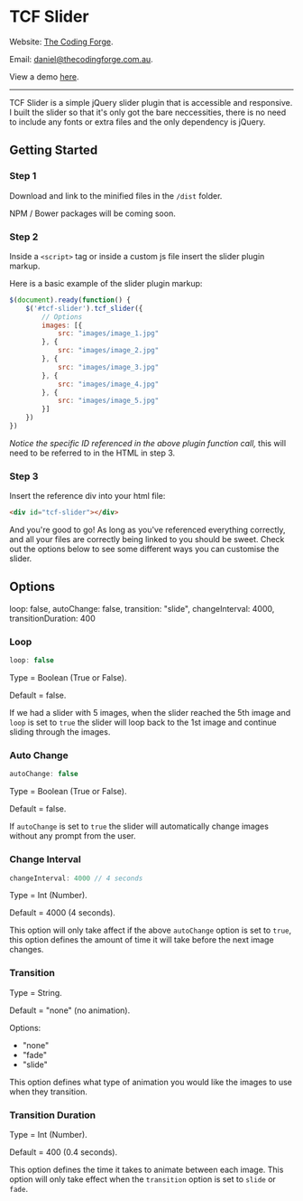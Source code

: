 # TCF Slider
Website: [The Coding Forge](http://thecodingforge.com.au/).

Email: <daniel@thecodingforge.com.au>.

View a demo [here](http://thecodingforge.com.au/slider).

----

TCF Slider is a simple jQuery slider plugin that is accessible and responsive. I built the slider so that it's only got the bare neccessities, there is no need to include any fonts or extra files and the only dependency is jQuery.

## Getting Started

### Step 1
Download and link to the minified files in the `/dist` folder.

NPM / Bower packages will be coming soon.


### Step 2
Inside a `<script>` tag or inside a custom js file insert the slider plugin markup.

Here is a basic example of the slider plugin markup:
```javascript
$(document).ready(function() {
    $('#tcf-slider').tcf_slider({
        // Options
        images: [{
            src: "images/image_1.jpg"
        }, {
            src: "images/image_2.jpg"
        }, {
            src: "images/image_3.jpg"
        }, {
            src: "images/image_4.jpg"
        }, {
            src: "images/image_5.jpg"
        }]
    })
})
```
*Notice the specific ID referenced in the above plugin function call,* this will need to be referred to in the HTML in step 3.

### Step 3
Insert the reference div into your html file:

```html
<div id="tcf-slider"></div>
```

And you're good to go! As long as you've referenced everything correctly, and all your files are correctly being linked to you should be sweet. Check out the options below to see some different ways you can customise the slider.

## Options

loop: false,
    	autoChange: false,
    	transition: "slide",
    	changeInterval: 4000,
    	transitionDuration: 400
    	
### Loop
```javascript
loop: false
```
Type = Boolean (True or False).

Default = false.

If we had a slider with 5 images, when the slider reached the 5th image and `loop` is set to `true` the slider will loop back to the 1st image and continue sliding through the images.

### Auto Change
```javascript
autoChange: false
```
Type = Boolean (True or False).

Default = false.

If `autoChange` is set to `true` the slider will automatically change images without any prompt from the user.

### Change Interval
```javascript
changeInterval: 4000 // 4 seconds
```
Type = Int (Number).

Default = 4000 (4 seconds).

This option will only take affect if the above `autoChange` option is set to `true`, this option defines the amount of time it will take before the next image changes.

### Transition
Type = String.

Default = "none" (no animation).

Options:
* "none"
* "fade"
* "slide"

This option defines what type of animation you would like  the images to use when they transition.


### Transition Duration
Type = Int (Number).

Default = 400 (0.4 seconds).

This option defines the time it takes to animate between each image. This option will only take effect when the `transition` option is set to `slide` or `fade`.